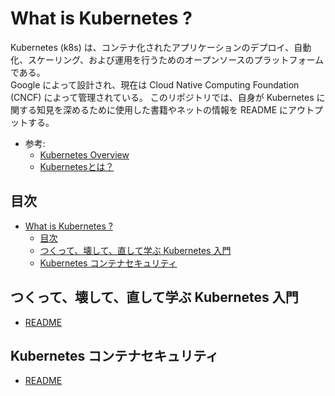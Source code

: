 # What is Kubernetes ?

Kubernetes (k8s) は、コンテナ化されたアプリケーションのデプロイ、自動化、スケーリング、および運用を行うためのオープンソースのプラットフォームである。  
Google によって設計され、現在は Cloud Native Computing Foundation (CNCF) によって管理されている。
このリポジトリでは、自身が Kubernetes に関する知見を深めるために使用した書籍やネットの情報を README にアウトプットする。

- 参考:
  - [Kubernetes Overview](https://kubernetes.io/docs/concepts/overview/)
  - [Kubernetesとは？](https://cloud.google.com/learn/what-is-kubernetes?hl=ja)

## 目次

- [What is Kubernetes ?](#what-is-kubernetes-)
  - [目次](#目次)
  - [つくって、壊して、直して学ぶ Kubernetes 入門](#つくって壊して直して学ぶ-kubernetes-入門)
  - [Kubernetes コンテナセキュリティ](#kubernetes-コンテナセキュリティ)

## つくって、壊して、直して学ぶ Kubernetes 入門

- [README](k8s-mbf/README.md)

## Kubernetes コンテナセキュリティ

- [README](k8s-sec/README.md)
